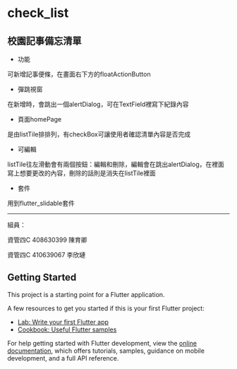 # check_list

## 校園記事備忘清單
- 功能

可新增記事便條，在畫面右下方的floatActionButton
- 彈跳視窗

在新增時，會跳出一個alertDialog，可在TextField裡寫下紀錄內容
- 頁面homePage

是由listTile排排列，有checkBox可讓使用者確認清單內容是否完成
- 可編輯

listTile往左滑動會有兩個按鈕：編輯和刪除，編輯會在跳出alertDialog，在裡面寫上想要更改的內容，刪除的話則是消失在listTile裡面
- 套件

用到flutter_slidable套件

---
組員：

資管四C 408630399 陳育卿

資管四C 410639067 李欣璉


## Getting Started

This project is a starting point for a Flutter application.

A few resources to get you started if this is your first Flutter project:

- [Lab: Write your first Flutter app](https://docs.flutter.dev/get-started/codelab)
- [Cookbook: Useful Flutter samples](https://docs.flutter.dev/cookbook)

For help getting started with Flutter development, view the
[online documentation](https://docs.flutter.dev/), which offers tutorials,
samples, guidance on mobile development, and a full API reference.
